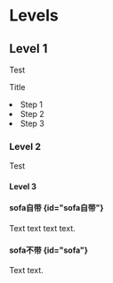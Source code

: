 # Levels
<show-structure depth="3" for="chapter"/>

## Level 1

Test

<p>Title</p>
<list>
<li>Step 1</li>
<li>Step 2</li>
<li>Step 3</li>
</list>

### Level 2

Test

#### Level 3

#### sofa自带 {id="sofa自带"}

Text text text text.

#### sofa不带 {id="sofa"}

Text text.

<seealso>
<category ref="wrs">
<a href="test.md"></a>
</category>
</seealso>